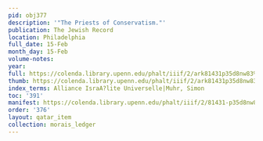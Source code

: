 ```yaml
---
pid: obj377
description: '"The Priests of Conservatism."'
publication: The Jewish Record
location: Philadelphia
full_date: 15-Feb
month_day: 15-Feb
volume-notes:
year:
full: https://colenda.library.upenn.edu/phalt/iiif/2/ark81431p35d8nw83%2FSHA256E-s7502805--38406f1cfe6ed32fd5e90f2381dcdc4d977d3f9ef573d473b34523c3a93131cb.jpeg/full/3500,/0/default.jpg
thumb: https://colenda.library.upenn.edu/phalt/iiif/2/ark81431p35d8nw83%2FSHA256E-s7502805--38406f1cfe6ed32fd5e90f2381dcdc4d977d3f9ef573d473b34523c3a93131cb.jpeg/full/!200,200/0/default.jpg
index_terms: Alliance IsraA?lite Universelle|Muhr, Simon
toc: '391'
manifest: https://colenda.library.upenn.edu/phalt/iiif/2/81431-p35d8nw83/manifest
order: '376'
layout: qatar_item
collection: morais_ledger
---
```

